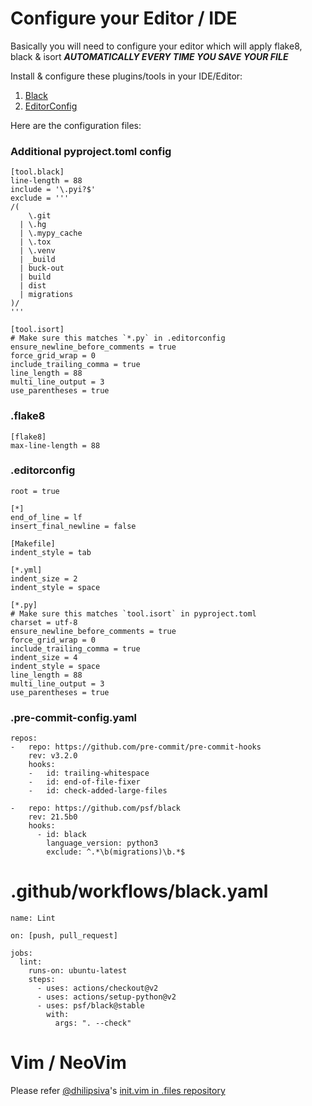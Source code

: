# Configure your Editor / IDE

Basically you will need to configure your editor which will apply flake8, black & isort ***AUTOMATICALLY EVERY TIME YOU SAVE YOUR FILE***

Install & configure these plugins/tools in your IDE/Editor:

1. [Black](https://black.readthedocs.io/en/stable/editor_integration.html)
2. [EditorConfig](https://editorconfig.org/#pre-installed)

Here are the configuration files:

### Additional pyproject.toml config

```
[tool.black]
line-length = 88
include = '\.pyi?$'
exclude = '''
/(
    \.git
  | \.hg
  | \.mypy_cache
  | \.tox
  | \.venv
  | _build
  | buck-out
  | build
  | dist
  | migrations
)/
'''

[tool.isort]
# Make sure this matches `*.py` in .editorconfig
ensure_newline_before_comments = true
force_grid_wrap = 0
include_trailing_comma = true
line_length = 88
multi_line_output = 3
use_parentheses = true
```

### .flake8
```
[flake8]
max-line-length = 88
```

### .editorconfig
```
root = true

[*]
end_of_line = lf
insert_final_newline = false

[Makefile]
indent_style = tab

[*.yml]
indent_size = 2
indent_style = space

[*.py]
# Make sure this matches `tool.isort` in pyproject.toml
charset = utf-8
ensure_newline_before_comments = true
force_grid_wrap = 0
include_trailing_comma = true
indent_size = 4
indent_style = space
line_length = 88
multi_line_output = 3
use_parentheses = true
```

### .pre-commit-config.yaml

```
repos:
-   repo: https://github.com/pre-commit/pre-commit-hooks
    rev: v3.2.0
    hooks:
    -   id: trailing-whitespace
    -   id: end-of-file-fixer
    -   id: check-added-large-files

-   repo: https://github.com/psf/black
    rev: 21.5b0
    hooks:
      - id: black
        language_version: python3
        exclude: ^.*\b(migrations)\b.*$
```

# .github/workflows/black.yaml

```
name: Lint

on: [push, pull_request]

jobs:
  lint:
    runs-on: ubuntu-latest
    steps:
      - uses: actions/checkout@v2
      - uses: actions/setup-python@v2
      - uses: psf/black@stable
        with:
          args: ". --check"
```


# Vim / NeoVim

Please refer [@dhilipsiva](https://github.com/dhilipsiva)'s [init.vim in .files repository](https://github.com/dhilipsiva/.files/blob/master/.config/nvim/init.vim)
